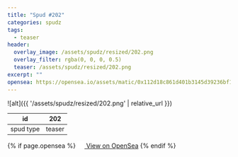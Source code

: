 ```yaml
---
title: "Spud #202"
categories: spudz
tags:
  - teaser
header:
  overlay_image: /assets/spudz/resized/202.png
  overlay_filter: rgba(0, 0, 0, 0.5)
  teaser: /assets/spudz/resized/202.png
excerpt: ""
opensea: https://opensea.io/assets/matic/0x112d18c861d401b3145d39236bf149f01e18beed/202
---
```

![alt]({{ '/assets/spudz/resized/202.png' | relative_url }})

| id | 202 |
|-|-|
| spud type | teaser |

{% if page.opensea %}
<a href="{{page.opensea}}" class="btn btn--info" onclick="window.open(this.href, '_blank'); return false;"><img src="/assets/images/opensea.svg" width="16px"><span>  View on OpenSea</span></a>
{% endif %}

